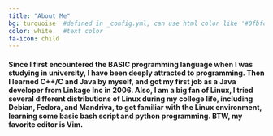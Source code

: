 ```yaml
---
title: "About Me"
bg: turquoise  #defined in _config.yml, can use html color like '#0fbfcf'
color: white   #text color
fa-icon: child
---
```


<h4 style="text-align: left">Since I first encountered the BASIC programming language when I was studying in university, I have been deeply attracted to programming. Then I learned C++/C and Java by myself, and got my first job as a Java developer from Linkage Inc in 2006. Also, I am a big fan of Linux, I tried several different distributions of Linux during my college life, including Debian, Fedora, and Mandriva, to get familiar with the Linux environment, learning some basic bash script and python programming. BTW, my favorite editor is Vim.</h4>

<!--####Since I first encountered the BASIC programming language when I was studying in university,I have been deeply attracted to programming. Then I learned C++/C and Java by myself, and got my first job as a java developer at Linkage Inc in 2006. Also, I am a big fan of Linux, I tried several different distributions of Linux during my college life, including Debian,Fedora, and Mandriva, to get familiar with the Linux environment, learning some basic bash script and python programming. BTW, my favorite editor is Vim.-->

